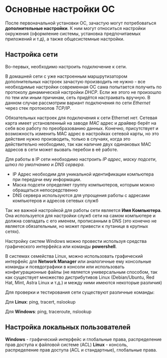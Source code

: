 # Основные настройки ОС


После первоначальной установки ОС, зачастую могут потребоваться **дополнительные настройки**. 
К ним могут относиться настройки окружения (оформление системы, установка предпочитаемых приложений и т.д), а также общесистемные настройки.


## Настройка сети

Во-первых, необходимо настроить подключение к сети. 

В домашней сети с уже настроенным маршрутизатором дополнительных настроек зачастую производить не нужно - все необходимые настройки современная ОС сама попытается получить по протоколу динамической настройки *DHCP*. 
Если же этого не произошло по тем или иным причинам, сеть придётся настраивать вручную. В данном случае рассмотрим вариант подключения по сети *Ethernet* через стек протоколов *TCP/IP*.

Обязательных настроек для подключения к сети Ethernet нет. Сетевая карта имеет установленный на заводе *MAC* адрес и драйвер берёт на себя всю работу по преобразованию данных. 
Конечно, присутствует и возможность изменить MAC адрес в настройках сетевой карты, но это действие нужно производить, только в случаях, когда это действительно необходимо,
так как наличие двух одинаковых MAC адресов в сети может вызвать перебои в её работе.

Для работы в IP сети необходимо настроить *IP адрес*, *маску подсети*, *шлюз по умолчанию* и *DNS сервера*.

- IP Адрес необходим для уникальной идентификации компьютера при передачи ему информации.
- Маска подсети определяет группу компьютеров, которым можно обращаться непосредственно
- DNS сервера используются для упрощения работы с адресами компьютеров и адресов сетевых служб

Так же важной настройкой для работы сети является **Имя Компьютера**. Она используется для настройки служб сети на самом компьютере
и должна совпадать с его именем, прописанным в DNS (это конечно не является обязательным, но может привести к путанице в крупных сетях).

Настройку систем Windows можно провести используя средства графического интерфейса или команды **powershell**.

В системах семейства Linux, можно использовать графический интерфейс для **Network Manager** или аналогичные ему консольные команды
и псевдографики в консоли или использовать конфигурационные файлы (не является универсальным способом, так как существует множество дистрибутивов Linux 
(Debian/Ubuntu, Red Hat, Mint, Astra Linux и т.д.) и между ними имеются некоторые различия)

Для проверки и тестирования сети существуют различные команды:

Для **Linux**: ping, tracert, nslookup

Для **Windows**: ping, traceroute, nslookup


## Настройка локальных пользователей

**Windows** - графический интерфейс и глобальные права, распределение прав доступа к файловой системе (ACL)
**Linux** - консоль, распределение прав доступа (ACL и стандартные), глобальные права.
